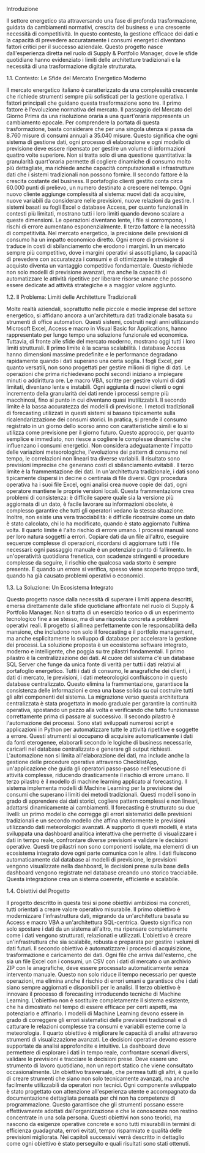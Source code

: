 Introduzione

Il settore energetico sta attraversando una fase di profonda trasformazione, guidata da cambiamenti normativi, crescita del business e una crescente necessità di competitività. In questo contesto, la gestione efficace dei dati e la capacità di prevedere accuratamente i consumi energetici diventano fattori critici per il successo aziendale. Questo progetto nasce dall'esperienza diretta nel ruolo di Supply & Portfolio Manager, dove le sfide quotidiane hanno evidenziato i limiti delle architetture tradizionali e la necessità di una trasformazione digitale strutturata.

1.1. Contesto: Le Sfide del Mercato Energetico Moderno

Il mercato energetico italiano è caratterizzato da una complessità crescente che richiede strumenti sempre più sofisticati per la gestione operativa. I fattori principali che guidano questa trasformazione sono tre.
Il primo fattore è l'evoluzione normativa del mercato. Il passaggio del Mercato del Giorno Prima da una risoluzione oraria a una quart'oraria rappresenta un cambiamento epocale. Per comprendere la portata di questa trasformazione, basta considerare che per una singola utenza si passa da 8.760 misure di consumi annuali a 35.040 misure. Questo significa che ogni sistema di gestione dati, ogni processo di elaborazione e ogni modello di previsione deve essere ripensato per gestire un volume di informazioni quattro volte superiore. Non si tratta solo di una questione quantitativa: la granularità quart'oraria permette di cogliere dinamiche di consumo molto più dettagliate, ma richiede anche capacità computazionali e infrastrutture dati che i sistemi tradizionali non possono fornire.
Il secondo fattore è la crescita costante del business. Il portafoglio clienti gestito conta circa 60.000 punti di prelievo, un numero destinato a crescere nel tempo. Ogni nuovo cliente aggiunge complessità al sistema: nuovi dati da acquisire, nuove variabili da considerare nelle previsioni, nuove relazioni da gestire. I sistemi basati su fogli Excel o database Access, per quanto funzionali in contesti più limitati, mostrano tutti i loro limiti quando devono scalare a queste dimensioni. Le operazioni diventano lente, i file si corrompono, i rischi di errore aumentano esponenzialmente.
Il terzo fattore è la necessità di competitività. Nel mercato energetico, la precisione delle previsioni di consumo ha un impatto economico diretto. Ogni errore di previsione si traduce in costi di sbilanciamento che erodono i margini. In un mercato sempre più competitivo, dove i margini operativi si assottigliano, la capacità di prevedere con accuratezza i consumi e di ottimizzare le strategie di acquisto diventa un vantaggio competitivo fondamentale. Questo richiede non solo modelli di previsione avanzati, ma anche la capacità di automatizzare le attività ripetitive per liberare risorse umane che possono essere dedicate ad attività strategiche e a maggior valore aggiunto.

1.2. Il Problema: Limiti delle Architetture Tradizionali

Molte realtà aziendali, soprattutto nelle piccole e medie imprese del settore energetico, si affidano ancora a un'architettura dati tradizionale basata su strumenti di office automation. Questi sistemi, costruiti negli anni utilizzando Microsoft Excel, Access e macro in Visual Basic for Applications, hanno rappresentato per lungo tempo una soluzione funzionale ed economica. Tuttavia, di fronte alle sfide del mercato moderno, mostrano oggi tutti i loro limiti strutturali.
Il primo limite è la scarsa scalabilità. I database Access hanno dimensioni massime predefinite e le performance degradano rapidamente quando i dati superano una certa soglia. I fogli Excel, per quanto versatili, non sono progettati per gestire milioni di righe di dati. Le operazioni che prima richiedevano pochi secondi iniziano a impiegare minuti o addirittura ore. Le macro VBA, scritte per gestire volumi di dati limitati, diventano lente e instabili. Ogni aggiunta di nuovi clienti o ogni incremento della granularità dei dati rende i processi sempre più macchinosi, fino al punto in cui diventano quasi inutilizzabili.
Il secondo limite è la bassa accuratezza dei modelli di previsione. I metodi tradizionali di forecasting utilizzati in questi sistemi si basano tipicamente sulla ricalendarizzazione dei consumi storici. In pratica, si prende il consumo registrato in un giorno dello scorso anno con caratteristiche simili e lo si utilizza come previsione per il giorno futuro. Questo approccio, per quanto semplice e immediato, non riesce a cogliere le complesse dinamiche che influenzano i consumi energetici. Non considera adeguatamente l'impatto delle variazioni meteorologiche, l'evoluzione dei pattern di consumo nel tempo, le correlazioni non lineari tra diverse variabili. Il risultato sono previsioni imprecise che generano costi di sbilanciamento evitabili.
Il terzo limite è la frammentazione dei dati. In un'architettura tradizionale, i dati sono tipicamente dispersi in decine o centinaia di file diversi. Ogni procedura operativa ha i suoi file Excel, ogni analisi crea nuove copie dei dati, ogni operatore mantiene le proprie versioni locali. Questa frammentazione crea problemi di consistenza: è difficile sapere quale sia la versione più aggiornata di un dato, è facile lavorare su informazioni obsolete, è complesso garantire che tutti gli operatori vedano la stessa situazione. Inoltre, non esiste una vera tracciabilità: è difficile ricostruire come un dato è stato calcolato, chi lo ha modificato, quando è stato aggiornato l'ultima volta.
Il quarto limite è l'alto rischio di errore umano. I processi manuali sono per loro natura soggetti a errori. Copiare dati da un file all'altro, eseguire sequenze complesse di operazioni, ricordarsi di aggiornare tutti i file necessari: ogni passaggio manuale è un potenziale punto di fallimento. In un'operatività quotidiana frenetica, con scadenze stringenti e procedure complesse da seguire, il rischio che qualcosa vada storto è sempre presente. E quando un errore si verifica, spesso viene scoperto troppo tardi, quando ha già causato problemi operativi o economici.

1.3. La Soluzione: Un Ecosistema Integrato

Questo progetto nasce dalla necessità di superare i limiti appena descritti, emersa direttamente dalle sfide quotidiane affrontate nel ruolo di Supply & Portfolio Manager. Non si tratta di un esercizio teorico o di un esperimento tecnologico fine a se stesso, ma di una risposta concreta a problemi operativi reali. Il progetto si allinea perfettamente con le responsabilità della mansione, che includono non solo il forecasting e il portfolio management, ma anche esplicitamente lo sviluppo di database per accelerare la gestione dei processi.
La soluzione proposta è un ecosistema software integrato, moderno e intelligente, che poggia su tre pilastri fondamentali.
Il primo pilastro è la centralizzazione dei dati. Al cuore del sistema c'è un database SQL Server che funge da unica fonte di verità per tutti i dati relativi al portafoglio energetico. Tutti i dati di consumo, le anagrafiche dei clienti, i dati di mercato, le previsioni, i dati meteorologici confluiscono in questo database centralizzato. Questo elimina la frammentazione, garantisce la consistenza delle informazioni e crea una base solida su cui costruire tutti gli altri componenti del sistema. La migrazione verso questa architettura centralizzata è stata progettata in modo graduale per garantire la continuità operativa, spostando un pezzo alla volta e verificando che tutto funzionasse correttamente prima di passare al successivo.
Il secondo pilastro è l'automazione dei processi. Sono stati sviluppati numerosi script e applicazioni in Python per automatizzare tutte le attività ripetitive e soggette a errore. Questi strumenti si occupano di acquisire automaticamente i dati da fonti eterogenee, elaborarli secondo le logiche di business necessarie, caricarli nel database centralizzato e generare gli output richiesti. L'automazione non si limita all'elaborazione dei dati, ma include anche la gestione delle procedure operative attraverso ChecklistApp, un'applicazione che guida gli operatori passo-passo nell'esecuzione di attività complesse, riducendo drasticamente il rischio di errore umano.
Il terzo pilastro è il modello di machine learning applicato al forecasting. Il sistema implementa modelli di Machine Learning per la previsione dei consumi che superano i limiti dei metodi tradizionali. Questi modelli sono in grado di apprendere dai dati storici, cogliere pattern complessi e non lineari, adattarsi dinamicamente ai cambiamenti. Il forecasting è strutturato su due livelli: un primo modello che corregge gli errori sistematici delle previsioni tradizionali e un secondo modello che affina ulteriormente le previsioni utilizzando dati meteorologici avanzati. A supporto di questi modelli, è stata sviluppata una dashboard analitica interattiva che permette di visualizzare i dati in tempo reale, confrontare diverse previsioni e validare le decisioni operative.
Questi tre pilastri non sono componenti isolate, ma elementi di un ecosistema integrato dove ogni parte comunica con le altre. I dati fluiscono automaticamente dal database ai modelli di previsione, le previsioni vengono visualizzate nella dashboard, le decisioni prese sulla base della dashboard vengono registrate nel database creando uno storico tracciabile. Questa integrazione crea un sistema coerente, efficiente e scalabile.

1.4. Obiettivi del Progetto

Il progetto descritto in questa tesi si pone obiettivi ambiziosi ma concreti, tutti orientati a creare valore operativo misurabile.
Il primo obiettivo è modernizzare l'infrastruttura dati, migrando da un'architettura basata su Access e macro VBA a un'architettura SQL-centrica. Questo significa non solo spostare i dati da un sistema all'altro, ma ripensare completamente come i dati vengono strutturati, relazionati e utilizzati. L'obiettivo è creare un'infrastruttura che sia scalabile, robusta e preparata per gestire i volumi di dati futuri.
Il secondo obiettivo è automatizzare i processi di acquisizione, trasformazione e caricamento dei dati. Ogni file che arriva dall'esterno, che sia un file Excel con i consumi, un CSV con i dati di mercato o un archivio ZIP con le anagrafiche, deve essere processato automaticamente senza intervento manuale. Questo non solo riduce il tempo necessario per queste operazioni, ma elimina anche il rischio di errori umani e garantisce che i dati siano sempre aggiornati e disponibili per le analisi.
Il terzo obiettivo è innovare il processo di forecasting introducendo tecniche di Machine Learning. L'obiettivo non è sostituire completamente il sistema esistente, che ha dimostrato nel tempo di essere efficace per certi aspetti, ma potenziarlo e affinarlo. I modelli di Machine Learning devono essere in grado di correggere gli errori sistematici delle previsioni tradizionali e di catturare le relazioni complesse tra consumi e variabili esterne come la meteorologia.
Il quarto obiettivo è migliorare le capacità di analisi attraverso strumenti di visualizzazione avanzati. Le decisioni operative devono essere supportate da analisi approfondite e intuitive. La dashboard deve permettere di esplorare i dati in tempo reale, confrontare scenari diversi, validare le previsioni e tracciare le decisioni prese. Deve essere uno strumento di lavoro quotidiano, non un report statico che viene consultato occasionalmente.
Un obiettivo trasversale, che permea tutti gli altri, è quello di creare strumenti che siano non solo tecnicamente avanzati, ma anche facilmente utilizzabili da operatori non tecnici. Ogni componente sviluppato è stato progettato con attenzione all'esperienza utente e accompagnato da documentazione dettagliata pensata per chi non ha competenze di programmazione. Questo garantisce che gli strumenti possano essere effettivamente adottati dall'organizzazione e che le conoscenze non restino concentrate in una sola persona.
Questi obiettivi non sono teorici, ma nascono da esigenze operative concrete e sono tutti misurabili in termini di efficienza guadagnata, errori evitati, tempo risparmiato e qualità delle previsioni migliorata. Nei capitoli successivi verrà descritto in dettaglio come ogni obiettivo è stato perseguito e quali risultati sono stati ottenuti.
